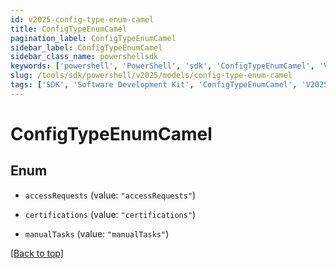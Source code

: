 ```yaml
---
id: v2025-config-type-enum-camel
title: ConfigTypeEnumCamel
pagination_label: ConfigTypeEnumCamel
sidebar_label: ConfigTypeEnumCamel
sidebar_class_name: powershellsdk
keywords: ['powershell', 'PowerShell', 'sdk', 'ConfigTypeEnumCamel', 'V2025ConfigTypeEnumCamel'] 
slug: /tools/sdk/powershell/v2025/models/config-type-enum-camel
tags: ['SDK', 'Software Development Kit', 'ConfigTypeEnumCamel', 'V2025ConfigTypeEnumCamel']
---
```



# ConfigTypeEnumCamel

## Enum


* `accessRequests` (value: `"accessRequests"`)

* `certifications` (value: `"certifications"`)

* `manualTasks` (value: `"manualTasks"`)


[[Back to top]](#) 

